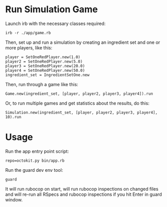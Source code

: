 # Run Simulation Game

Launch irb with the necessary classes required:

```
irb -r ./app/game.rb
```

Then, set up and run a simulation by creating an ingredient set and one or more players, like this:

```
player = SetOneRedPlayer.new(1.0)
player2 = SetOneRedPlayer.new(5.0)
player3 = SetOneRedPlayer.new(20.0)
player4 = SetOneRedPlayer.new(50.0)
ingredient_set = IngredientSetOne.new
```

Then, run through a game like this:

```
Game.new(ingredient_set, [player, player2, player3, player4]).run
```

Or, to run multiple games and get statistics about the results, do this:

```
Simulation.new(ingredient_set, [player, player2, player3, player4], 10).run
```

# Usage
Run the app entry point script:
```
repo=octokit.py bin/app.rb
```

Run the guard dev env tool:
```
guard
```
It will run rubocop on start, will run rubocop inspections on changed files and will re-run all RSpecs and rubocop
inspections if you hit Enter in guard window.
